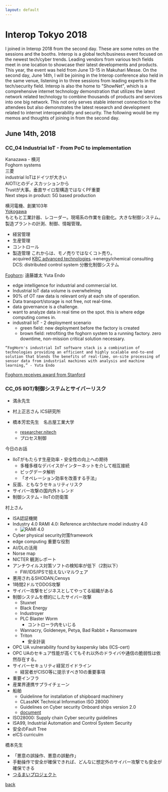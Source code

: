 ```yaml
---
layout: default
---
```


# Interop Tokyo 2018
I joined in Interop 2018 from the second day. These are some notes on the sessions and the booths. Interop is a global tech/business event focused on the newest tech/cyber trends. Leading vendors from various tech fields meet in one location to showcase their latest developments and products. This year, the event was held from June 13-15 in Makuhari Messe. On the second day, June 14th, I will be joining in the Interop conference also held in the same venue, listening in to three sessions from leading experts in the tech/security field. Interop is also the home to "ShowNet", which is a comprehensive internet technology demonstration that utilizes the latest network related technology to combine thousands of products and services into one big network. This not only serves stable internet connection to the attendees but also demonstrates the latest research and development related to internet interoperability and security. The following would be my memos and thoughts of joining in from the second day.

## June 14th, 2018

### CC_04 Industrial IoT - From PoC to implementation
Kanazawa - 横河  
Foghorn systems  
三菱  
industrial IoTはドイツが大きい  
AIOTIとのディスカッションから   
Trustが大事。垂直サイロ型構造ではなくPF重要  
Next steps in product: 5G based production  

横河電機、創業103年  
[Yokogawa](https://www.yokogawa.co.jp/)  
もともと工業計器、レコーダー。現場系の作業を自動化。大きな制御システム。  
製造プラントの計測、制御、情報管理。  
- 経営管理
- 生産管理
- コントロール
- 製造管理
これからは、モノ売りではなくコト売り。  
acquired [KBC advanced technologies](https://www.kbc.global/).->energy/chemical consulting  
DCS: distributed control system 分散化制御システム  

[Foghorn](https://www.foghorn.io/): 遠藤雄太 Yuta Endo  
- edge intelligence for industrial and commercial Iot.
- Industrial IoT data volume is overwhelming
- 90% of OT raw data is relevant only at each site of operation.
- Data transport/storage is not free, not real-time.
- data governance is a challenge.
- want to analyze data in real time on the spot. this is where edge computing comes in.
- industrail IoT - 2 deployment scenario
	- green field: new deployment before the factory is created
	- brown field: retrofiting the foghorn system to a running factory. zero downtime, non-mission critical solution necessary.
```
“FogHorn's industrial IoT software stack is a combination of technologies providing an efficient and highly scalable end-to-end solution that blends the benefits of real-time, on-site processing of sensor data from industrial machines with analysis and machine learning,” - Yuta Endo
```
[Foghorn receives award from Stanford](https://globenewswire.com/news-release/2018/03/13/1421498/0/en/The-Japan-U-S-Innovation-Awards-Program-and-Stanford-University-Recognize-FogHorn-Systems-for-IoT-Innovations.html)

### CC_05 IIOT/制御システムとサイバーリスク
- 満永先生
- 村上正志さん ICS研究所
	
- 橋本芳宏先生　名古屋工業大学
	- [researcher.nitech](http://researcher.nitech.ac.jp/html/241_ja.html)
	- プロセス制御

今日のお話    
- IIoTがもたらす生産効率・安全性の向上への期待
	- 多種多様なデバイスがインターネットを介して相互接続
	- ビッグデータ解析
	- 「オペレーション効率を改善する手法」
- 反面、ともなうセキュリティリスク
- サイバー攻撃の国内外トレンド
- 制御システム・IIoTの防衛策

村上さん  
- ISA認証機関
- Industry 4.0 RAMI 4.0: Reference architecture model industry 4.0
	- ![RAMI 4.0](https://www.zvei.org/fileadmin/user_upload/Themen/Industrie_4.0/Das_Referenzarchitekturmodell_RAMI_4.0_und_die_Industrie_4.0-Komponente/RAMI-Referenzarchitekturmodell-Industrie-4-0.jpg)
- Cyber physical security対策framework
- edge computing 重要な役割
- AI/DLの活用
- Norse map
- NICTER 観測レポート
- アンチウイルス対策ソフトの検知率が低下（2割以下）
	- FW/IDS/IPSで拾えないマルウェア
- 悪用されるSHODAN,Censys
- 1時間2ドルでDDOS攻撃
- サイバー攻撃をビジネスとしてやってる組織がある
- 制御システムを標的にしたサイバー攻撃
	- Stuxnet
	- Black Energy
	- Industroyer
	- PLC Blaster Worm
		- コントローラ内をいじる
	- Wannacry, Goldeneye, Petya, Bad Rabbit + Ransomware
	- Triton
		- 安全計装
- OPC UA vulnerability found by kaspersky labs (ICS-cert)
- OPC UAのセキュア性能が高くてもそれ以外のドライバや通信の脆弱性は依然存在する。
- サイバーセキュリティ経営ガイドライン
	- 経営者がCISO等に提示すべき10の重要事項
- 重要インフラ
- 産業界連携サプライチェーン
- 船舶
	- Guidelinne for installation of shipboard machinery
	- CLassNK Technical Information ISO 28000
	- Guidelines on Cyber security Onboard ships version 2.0
	- [document](http://www.ics-shipping.org/docs/default-source/resources/safety-security-and-operations/guidelines-on-cyber-security-onboard-ships.pdf?sfvrsn=16)
- ISO28000: Supply chain Cyber security guidelines
- ISA99, Industrial Automation and Control System Security
- 安全のFault Tree
- eICS curriculm

橋本先生  
- 「悪意の誤操作、悪意の誤動作」
- 手動操作で安全が確保できれば、どんなに想定外のサイバー攻撃でも安全が確保できる
- [つるまいプロジェクト](http://www.manage.nitech.ac.jp/Security/)





[back](./)